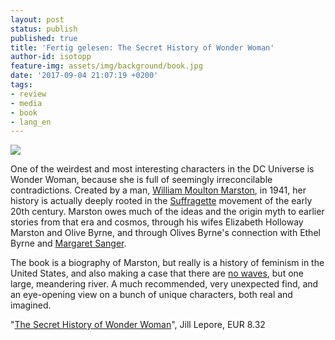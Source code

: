 ```yaml
---
layout: post
status: publish
published: true
title: 'Fertig gelesen: The Secret History of Wonder Woman'
author-id: isotopp
feature-img: assets/img/background/book.jpg
date: '2017-09-04 21:07:19 +0200'
tags:
- review
- media
- book
- lang_en
---
```


[![](/uploads/2017/09/secret-history-of-wonder-woman.jpg)](https://www.amazon.de/Secret-History-Wonder-Woman-ebook/dp/B00PBVBLGA)

One of the weirdest and most interesting characters in the DC
Universe is Wonder Woman, because she is full of seemingly
irreconcilable contradictions. 
Created by a man, [William Moulton Marston](https://en.wikipedia.org/wiki/William_Moulton_Marston),
in 1941, her history is actually deeply rooted in the
[Suffragette](https://en.wikipedia.org/wiki/Suffragette)
movement of the early 20th century. Marston owes much of the
ideas and the origin myth to earlier stories from that era and
cosmos, through his wifes Elizabeth Holloway Marston and Olive
Byrne, and through Olives Byrne's connection with Ethel Byrne
and [Margaret Sanger](https://en.wikipedia.org/wiki/Margaret_Sanger).

The book is a biography of Marston, but really is a history of
feminism in the United States, and also making a case that there
are [no waves](https://en.wikipedia.org/wiki/Waves_of_feminism),
but one large, meandering river. A much recommended, very
unexpected find, and an eye-opening view on a bunch of unique
characters, both real and imagined. 

"[The Secret History of Wonder Woman](https://www.amazon.de/Secret-History-Wonder-Woman-ebook/dp/B00PBVBLGA)",
Jill Lepore, EUR 8.32
